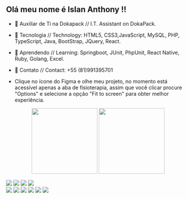   ## Olá meu nome é Islan Anthony !!

- 💼 Auxiliar de Ti na Dokapack // I.T. Assistant on DokaPack.
- 🔭 Tecnologia // Technology: HTML5, CSS3,JavaScript, MySQL, PHP, TypeScript, Java, BootStrap, JQuery, React.
- 🌱 Aprendendo // Learning: Springboot, JUnit, PhpUnit, React Native, Ruby, Golang, Excel.
- 📱 Contato // Contact: +55 (81)991395701

- Clique no ícone do Figma e olhe meu projeto, no momento está acessível apenas a aba de fisioterapia, assim que você clicar procure "Options" e selecione a opção "Fit to screen" para obter melhor experiência.

<div align="center">
  <img height="180em" src="https://github-readme-stats.vercel.app/api?username=Anthony4Dev&show_icons=true&theme=black&include_all_commits=true&count_private=true"/>
  <img height="180em" src="https://github-readme-stats.vercel.app/api/top-langs/?username=Anthony4Dev&layout=compact&langs_count=7&theme=buefy"/>
</div>
 
 <a href="https://instagram.com/anthony_islan" target="_blank"><img src="https://img.shields.io/badge/-Instagram-%23E4405F?style=for-the-badge&logo=instagram&logoColor=white" target="_blank"></a>
 <a href="https://discord.gg" target="_blank"><img src="https://img.shields.io/badge/Discord-7289DA?style=for-the-badge&logo=discord&logoColor=white" target="_blank"></a> 
  <a href = "mailto:anthony.islan2005@gmail.com"><img src="https://img.shields.io/badge/-Gmail-%23333?style=for-the-badge&logo=gmail&logoColor=white" target="_blank"></a>
  <a href="https://www.linkedin.com/in/islan-anthony-649374200" target="_blank"><img src="https://img.shields.io/badge/-LinkedIn-%230077B5?style=for-the-badge&logo=linkedin&logoColor=white" target="_blank"></a> <br>
  <a href="https://nodejs.org/pt-br/docs" target="_blank"><img src="https://img.shields.io/badge/-node.js-hA063?style=for-the-badge&logo=node.js&logoColor=white" target="_blank"></a>
  <a href="https://legacy.reactjs.org/" target="_blank"><img src="https://img.shields.io/badge/-React-000000?style=for-the-badge&logo=react&logoColor=blue" target="_blank"></a>
  <a href="https://www.figma.com/proto/aQkuF0N4gyqfqGqzTzVPmF/MultiSa%C3%BAde?node-id=181-2&starting-point-node-id=181%3A2&mode=design&t=KtOBDZncKkMwplRI-1" target="_blank"><img src="https://img.shields.io/badge/-Figma-000000?style=for-the-badge&logo=figma" target="_blank"></a>
  <a href="https://sass-lang.com/documentation/" target="_blank"><img src="https://img.shields.io/badge/-php-000000?style=for-the-badge&logo=php&logoColor=blue" target="_blank"></a>
   <a href="https://go.dev/doc/" target="_blank"><img src="https://img.shields.io/badge/-go-000000?style=for-the-badge&logo=go&logoColor=cyan" target="_blank"></a>
   <a href="https://www.ruby-lang.org/pt/documentation/" target="_blank"><img src="https://img.shields.io/badge/-ruby-000000?style=for-the-badge&logo=ruby&logoColor=red" target="_blank"></a>
  
 
